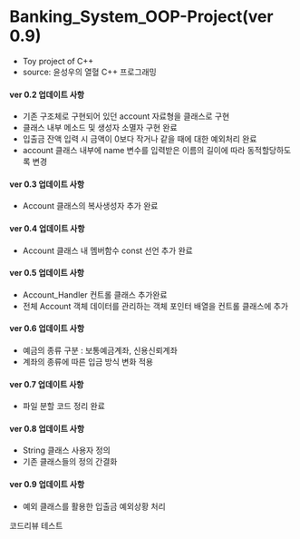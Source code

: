 # Banking_System_OOP-Project(ver 0.9)
- Toy project of C++
- source: 윤성우의 열혈 C++ 프로그래밍

#### ver 0.2 업데이트 사항
- 기존 구조체로 구현되어 있던 account 자료형을 클래스로 구현
- 클래스 내부 메소드 및 생성자 소멸자 구현 완료
- 입출금 잔액 입력 시 금액이 0보다 작거나 같을 때에 대한 예외처리 완료
- account 클래스 내부에 name 변수를 입력받은 이름의 길이에 따라 동적할당하도록 변경

#### ver 0.3 업데이트 사항
- Account 클래스의 복사생성자 추가 완료

#### ver 0.4 업데이트 사항
- Account 클래스 내 멤버함수 const 선언 추가 완료

#### ver 0.5 업데이트 사항
- Account_Handler 컨트롤 클래스 추가완료
- 전체 Account 객체 데이터를 관리하는 객체 포인터 배열을 컨트롤 클래스에 추가

#### ver 0.6 업데이트 사항
- 예금의 종류 구분 : 보통예금계좌, 신용신뢰계좌
- 계좌의 종류에 따른 입금 방식 변화 적용

#### ver 0.7 업데이트 사항
- 파일 분할 코드 정리 완료

#### ver 0.8 업데이트 사항
- String 클래스 사용자 정의
- 기존 클래스들의 정의 간결화

#### ver 0.9 업데이트 사항
- 예외 클래스를 활용한 입출금 예외상황 처리

코드리뷰 테스트

